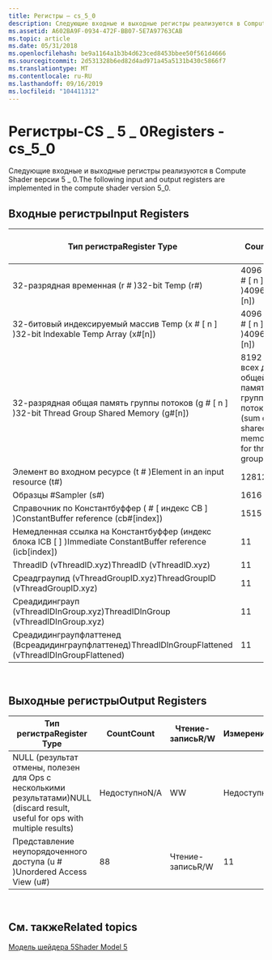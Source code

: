 ```yaml
---
title: Регистры — cs_5_0
description: Следующие входные и выходные регистры реализуются в Compute Shader версии 5 \_ 0.
ms.assetid: A602BA9F-0934-472F-BB07-5E7A97763CAB
ms.topic: article
ms.date: 05/31/2018
ms.openlocfilehash: be9a1164a1b3b4d623ced8453bbee50f561d4666
ms.sourcegitcommit: 2d531328b6ed82d4ad971a45a5131b430c5866f7
ms.translationtype: MT
ms.contentlocale: ru-RU
ms.lasthandoff: 09/16/2019
ms.locfileid: "104411312"
---
```

# <a name="registers---cs_5_0"></a><span data-ttu-id="88863-103">Регистры-CS \_ 5 \_ 0</span><span class="sxs-lookup"><span data-stu-id="88863-103">Registers - cs\_5\_0</span></span>

<span data-ttu-id="88863-104">Следующие входные и выходные регистры реализуются в Compute Shader версии 5 \_ 0.</span><span class="sxs-lookup"><span data-stu-id="88863-104">The following input and output registers are implemented in the compute shader version 5\_0.</span></span>

## <a name="input-registers"></a><span data-ttu-id="88863-105">Входные регистры</span><span class="sxs-lookup"><span data-stu-id="88863-105">Input Registers</span></span>



| <span data-ttu-id="88863-106">Тип регистра</span><span class="sxs-lookup"><span data-stu-id="88863-106">Register Type</span></span>                                        | <span data-ttu-id="88863-107">Count</span><span class="sxs-lookup"><span data-stu-id="88863-107">Count</span></span>                                                  | <span data-ttu-id="88863-108">Чтение-запись</span><span class="sxs-lookup"><span data-stu-id="88863-108">R/W</span></span> | <span data-ttu-id="88863-109">Измерение</span><span class="sxs-lookup"><span data-stu-id="88863-109">Dimension</span></span>                        | <span data-ttu-id="88863-110">Индексация по r\#</span><span class="sxs-lookup"><span data-stu-id="88863-110">Indexable by r\#</span></span> | <span data-ttu-id="88863-111">Значения по умолчанию</span><span class="sxs-lookup"><span data-stu-id="88863-111">Defaults</span></span> | <span data-ttu-id="88863-112">Требуется ДКЛ</span><span class="sxs-lookup"><span data-stu-id="88863-112">Requires DCL</span></span> |
|------------------------------------------------------|--------------------------------------------------------|-----|----------------------------------|------------------|----------|--------------|
| <span data-ttu-id="88863-113">32-разрядная временная (r \# )</span><span class="sxs-lookup"><span data-stu-id="88863-113">32-bit Temp (r\#)</span></span>                                    | <span data-ttu-id="88863-114">4096 (r \# + x \# \[ n \] )</span><span class="sxs-lookup"><span data-stu-id="88863-114">4096(r\#+x\#\[n\])</span></span>                                     | <span data-ttu-id="88863-115">Чтение-запись</span><span class="sxs-lookup"><span data-stu-id="88863-115">R/W</span></span> | <span data-ttu-id="88863-116">4</span><span class="sxs-lookup"><span data-stu-id="88863-116">4</span></span>                                | <span data-ttu-id="88863-117">нет</span><span class="sxs-lookup"><span data-stu-id="88863-117">No</span></span>               | <span data-ttu-id="88863-118">None</span><span class="sxs-lookup"><span data-stu-id="88863-118">None</span></span>     | <span data-ttu-id="88863-119">Да</span><span class="sxs-lookup"><span data-stu-id="88863-119">Yes</span></span>          |
| <span data-ttu-id="88863-120">32-битовый индексируемый массив Temp (x \# \[ n \] )</span><span class="sxs-lookup"><span data-stu-id="88863-120">32-bit Indexable Temp Array (x\#\[n\])</span></span>               | <span data-ttu-id="88863-121">4096 (r \# + x \# \[ n \] )</span><span class="sxs-lookup"><span data-stu-id="88863-121">4096(r\#+x\#\[n\])</span></span>                                     | <span data-ttu-id="88863-122">Чтение-запись</span><span class="sxs-lookup"><span data-stu-id="88863-122">R/W</span></span> | <span data-ttu-id="88863-123">4</span><span class="sxs-lookup"><span data-stu-id="88863-123">4</span></span>                                | <span data-ttu-id="88863-124">Да</span><span class="sxs-lookup"><span data-stu-id="88863-124">Yes</span></span>              | <span data-ttu-id="88863-125">Нет</span><span class="sxs-lookup"><span data-stu-id="88863-125">None</span></span>     | <span data-ttu-id="88863-126">Да</span><span class="sxs-lookup"><span data-stu-id="88863-126">Yes</span></span>          |
| <span data-ttu-id="88863-127">32-разрядная общая память группы потоков (g \# \[ n \] )</span><span class="sxs-lookup"><span data-stu-id="88863-127">32-bit Thread Group Shared Memory (g\#\[n\])</span></span>         | <span data-ttu-id="88863-128">8192 (сумма всех деклс общей памяти для группы потоков)</span><span class="sxs-lookup"><span data-stu-id="88863-128">8192 (sum of all shared memory decls for thread group)</span></span> | <span data-ttu-id="88863-129">Чтение-запись</span><span class="sxs-lookup"><span data-stu-id="88863-129">R/W</span></span> | <span data-ttu-id="88863-130">1 (может быть объявлено различными способами)</span><span class="sxs-lookup"><span data-stu-id="88863-130">1 (can be declared various ways)</span></span> | <span data-ttu-id="88863-131">Да</span><span class="sxs-lookup"><span data-stu-id="88863-131">Yes</span></span>              | <span data-ttu-id="88863-132">Нет</span><span class="sxs-lookup"><span data-stu-id="88863-132">None</span></span>     | <span data-ttu-id="88863-133">Да</span><span class="sxs-lookup"><span data-stu-id="88863-133">Yes</span></span>          |
| <span data-ttu-id="88863-134">Элемент во входном ресурсе (t \# )</span><span class="sxs-lookup"><span data-stu-id="88863-134">Element in an input resource (t\#)</span></span>                   | <span data-ttu-id="88863-135">128</span><span class="sxs-lookup"><span data-stu-id="88863-135">128</span></span>                                                    | <span data-ttu-id="88863-136">R</span><span class="sxs-lookup"><span data-stu-id="88863-136">R</span></span>   | <span data-ttu-id="88863-137">1</span><span class="sxs-lookup"><span data-stu-id="88863-137">1</span></span>                                | <span data-ttu-id="88863-138">Нет</span><span class="sxs-lookup"><span data-stu-id="88863-138">No</span></span>               | <span data-ttu-id="88863-139">None</span><span class="sxs-lookup"><span data-stu-id="88863-139">None</span></span>     | <span data-ttu-id="88863-140">Да</span><span class="sxs-lookup"><span data-stu-id="88863-140">Yes</span></span>          |
| <span data-ttu-id="88863-141">Образцы \#</span><span class="sxs-lookup"><span data-stu-id="88863-141">Sampler (s\#)</span></span>                                        | <span data-ttu-id="88863-142">16</span><span class="sxs-lookup"><span data-stu-id="88863-142">16</span></span>                                                     | <span data-ttu-id="88863-143">R</span><span class="sxs-lookup"><span data-stu-id="88863-143">R</span></span>   | <span data-ttu-id="88863-144">1</span><span class="sxs-lookup"><span data-stu-id="88863-144">1</span></span>                                | <span data-ttu-id="88863-145">Нет</span><span class="sxs-lookup"><span data-stu-id="88863-145">No</span></span>               | <span data-ttu-id="88863-146">None</span><span class="sxs-lookup"><span data-stu-id="88863-146">None</span></span>     | <span data-ttu-id="88863-147">Да</span><span class="sxs-lookup"><span data-stu-id="88863-147">Yes</span></span>          |
| <span data-ttu-id="88863-148">Справочник по Константбуффер ( \# \[ индекс CB \] )</span><span class="sxs-lookup"><span data-stu-id="88863-148">ConstantBuffer reference (cb\#\[index\])</span></span>             | <span data-ttu-id="88863-149">15</span><span class="sxs-lookup"><span data-stu-id="88863-149">15</span></span>                                                     | <span data-ttu-id="88863-150">R</span><span class="sxs-lookup"><span data-stu-id="88863-150">R</span></span>   | <span data-ttu-id="88863-151">4</span><span class="sxs-lookup"><span data-stu-id="88863-151">4</span></span>                                | <span data-ttu-id="88863-152">Да (содержимое)</span><span class="sxs-lookup"><span data-stu-id="88863-152">Yes (contents)</span></span>   | <span data-ttu-id="88863-153">Нет</span><span class="sxs-lookup"><span data-stu-id="88863-153">None</span></span>     | <span data-ttu-id="88863-154">Да</span><span class="sxs-lookup"><span data-stu-id="88863-154">Yes</span></span>          |
| <span data-ttu-id="88863-155">Немедленная ссылка на Константбуффер (индекс блока ICB \[ \] )</span><span class="sxs-lookup"><span data-stu-id="88863-155">Immediate ConstantBuffer reference (icb\[index\])</span></span>    | <span data-ttu-id="88863-156">1</span><span class="sxs-lookup"><span data-stu-id="88863-156">1</span></span>                                                      | <span data-ttu-id="88863-157">R</span><span class="sxs-lookup"><span data-stu-id="88863-157">R</span></span>   | <span data-ttu-id="88863-158">4</span><span class="sxs-lookup"><span data-stu-id="88863-158">4</span></span>                                | <span data-ttu-id="88863-159">Да (содержимое)</span><span class="sxs-lookup"><span data-stu-id="88863-159">Yes(contents)</span></span>    | <span data-ttu-id="88863-160">Нет</span><span class="sxs-lookup"><span data-stu-id="88863-160">None</span></span>     | <span data-ttu-id="88863-161">Да</span><span class="sxs-lookup"><span data-stu-id="88863-161">Yes</span></span>          |
| <span data-ttu-id="88863-162">ThreadID (vThreadID.xyz)</span><span class="sxs-lookup"><span data-stu-id="88863-162">ThreadID (vThreadID.xyz)</span></span>                             | <span data-ttu-id="88863-163">1</span><span class="sxs-lookup"><span data-stu-id="88863-163">1</span></span>                                                      | <span data-ttu-id="88863-164">R</span><span class="sxs-lookup"><span data-stu-id="88863-164">R</span></span>   | <span data-ttu-id="88863-165">3</span><span class="sxs-lookup"><span data-stu-id="88863-165">3</span></span>                                | <span data-ttu-id="88863-166">Нет</span><span class="sxs-lookup"><span data-stu-id="88863-166">No</span></span>               | <span data-ttu-id="88863-167">Недоступно</span><span class="sxs-lookup"><span data-stu-id="88863-167">N/A</span></span>      | <span data-ttu-id="88863-168">Да</span><span class="sxs-lookup"><span data-stu-id="88863-168">Yes</span></span>          |
| <span data-ttu-id="88863-169">Среадграупид (vThreadGroupID.xyz)</span><span class="sxs-lookup"><span data-stu-id="88863-169">ThreadGroupID (vThreadGroupID.xyz)</span></span>                   | <span data-ttu-id="88863-170">1</span><span class="sxs-lookup"><span data-stu-id="88863-170">1</span></span>                                                      | <span data-ttu-id="88863-171">R</span><span class="sxs-lookup"><span data-stu-id="88863-171">R</span></span>   | <span data-ttu-id="88863-172">3</span><span class="sxs-lookup"><span data-stu-id="88863-172">3</span></span>                                | <span data-ttu-id="88863-173">Нет</span><span class="sxs-lookup"><span data-stu-id="88863-173">No</span></span>               | <span data-ttu-id="88863-174">Недоступно</span><span class="sxs-lookup"><span data-stu-id="88863-174">N/A</span></span>      | <span data-ttu-id="88863-175">Да</span><span class="sxs-lookup"><span data-stu-id="88863-175">Yes</span></span>          |
| <span data-ttu-id="88863-176">Среадидинграуп (vThreadIDInGroup.xyz)</span><span class="sxs-lookup"><span data-stu-id="88863-176">ThreadIDInGroup (vThreadIDInGroup.xyz)</span></span>               | <span data-ttu-id="88863-177">1</span><span class="sxs-lookup"><span data-stu-id="88863-177">1</span></span>                                                      | <span data-ttu-id="88863-178">R</span><span class="sxs-lookup"><span data-stu-id="88863-178">R</span></span>   | <span data-ttu-id="88863-179">3</span><span class="sxs-lookup"><span data-stu-id="88863-179">3</span></span>                                | <span data-ttu-id="88863-180">Нет</span><span class="sxs-lookup"><span data-stu-id="88863-180">No</span></span>               | <span data-ttu-id="88863-181">Недоступно</span><span class="sxs-lookup"><span data-stu-id="88863-181">N/A</span></span>      | <span data-ttu-id="88863-182">Да</span><span class="sxs-lookup"><span data-stu-id="88863-182">Yes</span></span>          |
| <span data-ttu-id="88863-183">Среадидинграупфлаттенед (Всреадидинграупфлаттенед)</span><span class="sxs-lookup"><span data-stu-id="88863-183">ThreadIDInGroupFlattened (vThreadIDInGroupFlattened)</span></span> | <span data-ttu-id="88863-184">1</span><span class="sxs-lookup"><span data-stu-id="88863-184">1</span></span>                                                      | <span data-ttu-id="88863-185">R</span><span class="sxs-lookup"><span data-stu-id="88863-185">R</span></span>   | <span data-ttu-id="88863-186">1</span><span class="sxs-lookup"><span data-stu-id="88863-186">1</span></span>                                | <span data-ttu-id="88863-187">Нет</span><span class="sxs-lookup"><span data-stu-id="88863-187">No</span></span>               | <span data-ttu-id="88863-188">Недоступно</span><span class="sxs-lookup"><span data-stu-id="88863-188">N/A</span></span>      | <span data-ttu-id="88863-189">Да</span><span class="sxs-lookup"><span data-stu-id="88863-189">Yes</span></span>          |



 

## <a name="output-registers"></a><span data-ttu-id="88863-190">Выходные регистры</span><span class="sxs-lookup"><span data-stu-id="88863-190">Output Registers</span></span>



| <span data-ttu-id="88863-191">Тип регистра</span><span class="sxs-lookup"><span data-stu-id="88863-191">Register Type</span></span>                                               | <span data-ttu-id="88863-192">Count</span><span class="sxs-lookup"><span data-stu-id="88863-192">Count</span></span> | <span data-ttu-id="88863-193">Чтение-запись</span><span class="sxs-lookup"><span data-stu-id="88863-193">R/W</span></span> | <span data-ttu-id="88863-194">Измерение</span><span class="sxs-lookup"><span data-stu-id="88863-194">Dimension</span></span> | <span data-ttu-id="88863-195">Индексация по r\#</span><span class="sxs-lookup"><span data-stu-id="88863-195">Indexable by r\#</span></span> | <span data-ttu-id="88863-196">Значения по умолчанию</span><span class="sxs-lookup"><span data-stu-id="88863-196">Defaults</span></span> | <span data-ttu-id="88863-197">Требуется ДКЛ</span><span class="sxs-lookup"><span data-stu-id="88863-197">Requires DCL</span></span> |
|-------------------------------------------------------------|-------|-----|-----------|------------------|----------|--------------|
| <span data-ttu-id="88863-198">NULL (результат отмены, полезен для Ops с несколькими результатами)</span><span class="sxs-lookup"><span data-stu-id="88863-198">NULL (discard result, useful for ops with multiple results)</span></span> | <span data-ttu-id="88863-199">Недоступно</span><span class="sxs-lookup"><span data-stu-id="88863-199">N/A</span></span>   | <span data-ttu-id="88863-200">W</span><span class="sxs-lookup"><span data-stu-id="88863-200">W</span></span>   | <span data-ttu-id="88863-201">Недоступно</span><span class="sxs-lookup"><span data-stu-id="88863-201">N/A</span></span>       | <span data-ttu-id="88863-202">Недоступно</span><span class="sxs-lookup"><span data-stu-id="88863-202">N/A</span></span>              | <span data-ttu-id="88863-203">Недоступно</span><span class="sxs-lookup"><span data-stu-id="88863-203">N/A</span></span>      | <span data-ttu-id="88863-204">Нет</span><span class="sxs-lookup"><span data-stu-id="88863-204">No</span></span>           |
| <span data-ttu-id="88863-205">Представление неупорядоченного доступа (u \# )</span><span class="sxs-lookup"><span data-stu-id="88863-205">Unordered Access View (u\#)</span></span>                                 | <span data-ttu-id="88863-206">8</span><span class="sxs-lookup"><span data-stu-id="88863-206">8</span></span>     | <span data-ttu-id="88863-207">Чтение-запись</span><span class="sxs-lookup"><span data-stu-id="88863-207">R/W</span></span> | <span data-ttu-id="88863-208">1</span><span class="sxs-lookup"><span data-stu-id="88863-208">1</span></span>         | <span data-ttu-id="88863-209">Нет</span><span class="sxs-lookup"><span data-stu-id="88863-209">No</span></span>               | <span data-ttu-id="88863-210">Нет</span><span class="sxs-lookup"><span data-stu-id="88863-210">No</span></span>       | <span data-ttu-id="88863-211">Да</span><span class="sxs-lookup"><span data-stu-id="88863-211">Yes</span></span>          |



 

## <a name="related-topics"></a><span data-ttu-id="88863-212">См. также</span><span class="sxs-lookup"><span data-stu-id="88863-212">Related topics</span></span>

<dl> <dt>

[<span data-ttu-id="88863-213">Модель шейдера 5</span><span class="sxs-lookup"><span data-stu-id="88863-213">Shader Model 5</span></span>](d3d11-graphics-reference-sm5.md)
</dt> </dl>

 

 




